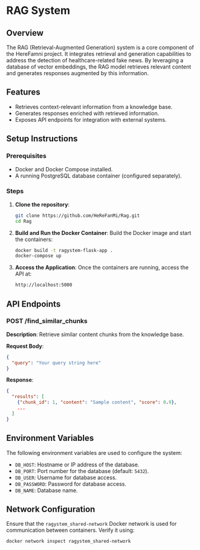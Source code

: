 
# RAG System

## Overview
The RAG (Retrieval-Augmented Generation) system is a core component of the HereFamni project. It integrates retrieval and generation capabilities to address the detection of healthcare-related fake news. By leveraging a database of vector embeddings, the RAG model retrieves relevant content and generates responses augmented by this information.

## Features
- Retrieves context-relevant information from a knowledge base.
- Generates responses enriched with retrieved information.
- Exposes API endpoints for integration with external systems.

## Setup Instructions

### Prerequisites
- Docker and Docker Compose installed.
- A running PostgreSQL database container (configured separately).

### Steps
1. **Clone the repository**:
    ```bash
    git clone https://github.com/HeReFanMi/Rag.git
    cd Rag
    ```

2. **Build and Run the Docker Container**:
    Build the Docker image and start the containers:
    ```bash
    docker build -t ragystem-flask-app .
    docker-compose up
    ```

3. **Access the Application**:
    Once the containers are running, access the API at:
    ```bash
    http://localhost:5000
    ```

## API Endpoints

### POST /find_similar_chunks
**Description**: Retrieve similar content chunks from the knowledge base.

**Request Body**:
```json
{
  "query": "Your query string here"
}
```

**Response**:
```json
{
  "results": [
    {"chunk_id": 1, "content": "Sample content", "score": 0.9},
    ...
  ]
}
```

## Environment Variables
The following environment variables are used to configure the system:

- `DB_HOST`: Hostname or IP address of the database.
- `DB_PORT`: Port number for the database (default: `5432`).
- `DB_USER`: Username for database access.
- `DB_PASSWORD`: Password for database access.
- `DB_NAME`: Database name.

## Network Configuration
Ensure that the `ragystem_shared-network` Docker network is used for communication between containers. Verify it using:
```bash
docker network inspect ragystem_shared-network
```

